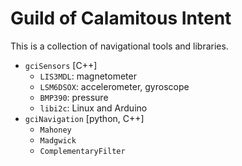 # Guild of Calamitous Intent

This is a collection of navigational tools and libraries.

- `gciSensors` [C++]
    - `LIS3MDL`: magnetometer
    - `LSM6DSOX`: accelerometer, gyroscope
    - `BMP390`: pressure
    - `libi2c`: Linux and Arduino
- `gciNavigation` [python, C++]
    - `Mahoney`
    - `Madgwick`
    - `ComplementaryFilter`
